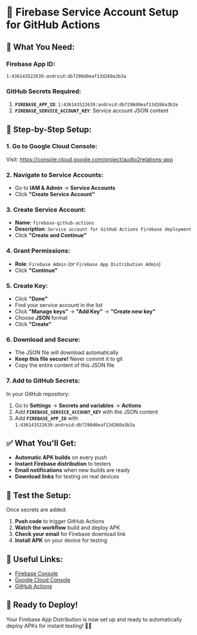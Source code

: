 # 🔐 Firebase Service Account Setup for GitHub Actions

## 🎯 **What You Need:**

### **Firebase App ID:**
```
1:436143522639:android:db7298d0eaf13d260a3b3a
```

### **GitHub Secrets Required:**
1. **`FIREBASE_APP_ID`**: `1:436143522639:android:db7298d0eaf13d260a3b3a`
2. **`FIREBASE_SERVICE_ACCOUNT_KEY`**: Service account JSON content

## 🚀 **Step-by-Step Setup:**

### **1. Go to Google Cloud Console:**
Visit: https://console.cloud.google.com/project/audio2relations-app

### **2. Navigate to Service Accounts:**
- Go to **IAM & Admin** → **Service Accounts**
- Click **"Create Service Account"**

### **3. Create Service Account:**
- **Name**: `firebase-github-actions`
- **Description**: `Service account for GitHub Actions Firebase deployment`
- Click **"Create and Continue"**

### **4. Grant Permissions:**
- **Role**: `Firebase Admin` (or `Firebase App Distribution Admin`)
- Click **"Continue"**

### **5. Create Key:**
- Click **"Done"**
- Find your service account in the list
- Click **"Manage keys"** → **"Add Key"** → **"Create new key"**
- Choose **JSON** format
- Click **"Create"**

### **6. Download and Secure:**
- The JSON file will download automatically
- **Keep this file secure!** Never commit it to git
- Copy the entire content of this JSON file

### **7. Add to GitHub Secrets:**
In your GitHub repository:
1. Go to **Settings** → **Secrets and variables** → **Actions**
2. Add **`FIREBASE_SERVICE_ACCOUNT_KEY`** with the JSON content
3. Add **`FIREBASE_APP_ID`** with `1:436143522639:android:db7298d0eaf13d260a3b3a`

## ✅ **What You'll Get:**

- **Automatic APK builds** on every push
- **Instant Firebase distribution** to testers
- **Email notifications** when new builds are ready
- **Download links** for testing on real devices

## 🧪 **Test the Setup:**

Once secrets are added:
1. **Push code** to trigger GitHub Actions
2. **Watch the workflow** build and deploy APK
3. **Check your email** for Firebase download link
4. **Install APK** on your device for testing

## 🔗 **Useful Links:**

- [Firebase Console](https://console.firebase.google.com/project/audio2relations-app)
- [Google Cloud Console](https://console.cloud.google.com/project/audio2relations-app)
- [GitHub Actions](https://github.com/project-unga-bunga/audio2relations-web-client/actions)

## 🎉 **Ready to Deploy!**

Your Firebase App Distribution is now set up and ready to automatically deploy APKs for instant testing! 🚀📱
